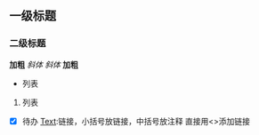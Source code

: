## 一级标题
### 二级标题
**加粗** 
*斜体*
_斜体_
__加粗__
* 列表
1. 列表
- [x] 待办
[Text](url):链接，小括号放链接，中括号放注释
<url> 直接用<>添加链接

